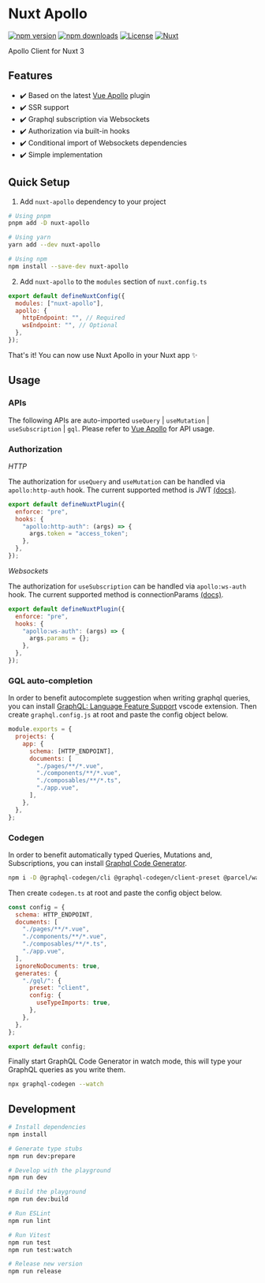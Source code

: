# Nuxt Apollo

[![npm version][npm-version-src]][npm-version-href]
[![npm downloads][npm-downloads-src]][npm-downloads-href]
[![License][license-src]][license-href]
[![Nuxt][nuxt-src]][nuxt-href]

Apollo Client for Nuxt 3

## Features

- ✔️ Based on the latest [Vue Apollo](https://v4.apollo.vuejs.org/) plugin
- ✔️ SSR support
- ✔️ Graphql subscription via Websockets
- ✔️ Authorization via built-in hooks
- ✔️ Conditional import of Websockets dependencies
- ✔️ Simple implementation

## Quick Setup

1. Add `nuxt-apollo` dependency to your project

```bash
# Using pnpm
pnpm add -D nuxt-apollo

# Using yarn
yarn add --dev nuxt-apollo

# Using npm
npm install --save-dev nuxt-apollo
```

2. Add `nuxt-apollo` to the `modules` section of `nuxt.config.ts`

```js
export default defineNuxtConfig({
  modules: ["nuxt-apollo"],
  apollo: {
    httpEndpoint: "", // Required
    wsEndpoint: "", // Optional
  },
});
```

That's it! You can now use Nuxt Apollo in your Nuxt app ✨

## Usage

### APIs

The following APIs are auto-imported `useQuery` | `useMutation` | `useSubscription` | `gql`. Please refer to [Vue Apollo](https://v4.apollo.vuejs.org/) for API usage.

### Authorization

_HTTP_

The authorization for `useQuery` and `useMutation` can be handled via `apollo:http-auth` hook. The current supported method is JWT [(docs)](https://www.apollographql.com/docs/react/networking/authentication/#header).

```js
export default defineNuxtPlugin({
  enforce: "pre",
  hooks: {
    "apollo:http-auth": (args) => {
      args.token = "access_token";
    },
  },
});
```

_Websockets_

The authorization for `useSubscription` can be handled via `apollo:ws-auth` hook. The current supported method is connectionParams [(docs)](https://www.apollographql.com/docs/react/data/subscriptions/#5-authenticate-over-websocket-optional).

```js
export default defineNuxtPlugin({
  enforce: "pre",
  hooks: {
    "apollo:ws-auth": (args) => {
      args.params = {};
    },
  },
});
```

### GQL auto-completion

In order to benefit autocomplete suggestion when writing graphql queries, you can install [GraphQL: Language Feature Support](https://marketplace.visualstudio.com/items?itemName=GraphQL.vscode-graphql) vscode extension.
Then create `graphql.config.js` at root and paste the config object below.

```js
module.exports = {
  projects: {
    app: {
      schema: [HTTP_ENDPOINT],
      documents: [
        "./pages/**/*.vue",
        "./components/**/*.vue",
        "./composables/**/*.ts",
        "./app.vue",
      ],
    },
  },
};
```

### Codegen

In order to benefit automatically typed Queries, Mutations and, Subscriptions, you can install [Graphql Code Generator](https://the-guild.dev/graphql/codegen/docs/guides/react-vue).

```bash
npm i -D @graphql-codegen/cli @graphql-codegen/client-preset @parcel/watcher
```

Then create `codegen.ts` at root and paste the config object below.

```js
const config = {
  schema: HTTP_ENDPOINT,
  documents: [
    "./pages/**/*.vue",
    "./components/**/*.vue",
    "./composables/**/*.ts",
    "./app.vue",
  ],
  ignoreNoDocuments: true,
  generates: {
    "./gql/": {
      preset: "client",
      config: {
        useTypeImports: true,
      },
    },
  },
};

export default config;
```

Finally start GraphQL Code Generator in watch mode, this will type your GraphQL queries as you write them.

```bash
npx graphql-codegen --watch
```

## Development

```bash
# Install dependencies
npm install

# Generate type stubs
npm run dev:prepare

# Develop with the playground
npm run dev

# Build the playground
npm run dev:build

# Run ESLint
npm run lint

# Run Vitest
npm run test
npm run test:watch

# Release new version
npm run release
```

<!-- Badges -->

[npm-version-src]: https://img.shields.io/npm/v/nuxt-apollo/latest.svg?style=flat&colorA=18181B&colorB=28CF8D
[npm-version-href]: https://npmjs.com/package/nuxt-apollo
[npm-downloads-src]: https://img.shields.io/npm/dt/nuxt-apollo.svg?style=flat&colorA=18181B&colorB=28CF8D
[npm-downloads-href]: https://npmjs.com/package/nuxt-apollo
[license-src]: https://img.shields.io/npm/l/nuxt-apollo.svg?style=flat&colorA=18181B&colorB=28CF8D
[license-href]: https://npmjs.com/package/nuxt-apollo
[nuxt-src]: https://img.shields.io/badge/Nuxt-18181B?logo=nuxt.js
[nuxt-href]: https://nuxt.com
